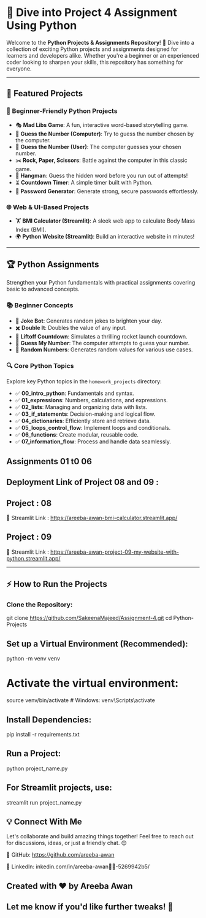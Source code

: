 # 🚀 Dive into Project 4 Assignment Using Python

Welcome to the **Python Projects & Assignments Repository**! 🌟 Dive into a collection of exciting Python projects and assignments designed for learners and developers alike. Whether you're a beginner or an experienced coder looking to sharpen your skills, this repository has something for everyone.

---

## 📌 Featured Projects

### 🔰 Beginner-Friendly Python Projects
- 🎭 **Mad Libs Game**: A fun, interactive word-based storytelling game.
- 🔢 **Guess the Number (Computer)**: Try to guess the number chosen by the computer.
- 🤖 **Guess the Number (User)**: The computer guesses your chosen number.
- ✂️ **Rock, Paper, Scissors**: Battle against the computer in this classic game.
- 📝 **Hangman**: Guess the hidden word before you run out of attempts!
- ⏳ **Countdown Timer**: A simple timer built with Python.
- 🔐 **Password Generator**: Generate strong, secure passwords effortlessly.

### 🌐 Web & UI-Based Projects
- 🏋️ **BMI Calculator (Streamlit)**: A sleek web app to calculate Body Mass Index (BMI).
- 🌍 **Python Website (Streamlit)**: Build an interactive website in minutes!

---

## 🏆 Python Assignments

Strengthen your Python fundamentals with practical assignments covering basic to advanced concepts.

### 📚 Beginner Concepts
- 🤣 **Joke Bot**: Generates random jokes to brighten your day.
- ✖️ **Double It**: Doubles the value of any input.
- 🚀 **Liftoff Countdown**: Simulates a thrilling rocket launch countdown.
- 🎯 **Guess My Number**: The computer attempts to guess your number.
- 🎲 **Random Numbers**: Generates random values for various use cases.

### 🔍 Core Python Topics
Explore key Python topics in the `homework_projects` directory:
- ✅ **00_intro_python**: Fundamentals and syntax.
- ✅ **01_expressions**: Numbers, calculations, and expressions.
- ✅ **02_lists**: Managing and organizing data with lists.
- ✅ **03_if_statements**: Decision-making and logical flow.
- ✅ **04_dictionaries**: Efficiently store and retrieve data.
- ✅ **05_loops_control_flow**: Implement loops and conditionals.
- ✅ **06_functions**: Create modular, reusable code.
- ✅ **07_information_flow**: Process and handle data seamlessly.


## Assignments 01 t0 06

## Deployment Link of Project 08 and 09 :

## Project : 08
🔗 Streamlit Link : https://areeba-awan-bmi-calculator.streamlit.app/

## Project : 09
🔗 Streamlit Link : https://areeba-awan-project-09-my-website-with-python.streamlit.app/


---

## ⚡ How to Run the Projects

### Clone the Repository:

git clone https://github.com/SakeenaMajeed/Assignment-4.git
cd Python-Projects

## Set up a Virtual Environment (Recommended):

python -m venv venv
# Activate the virtual environment:
source venv/bin/activate  # Windows: venv\Scripts\activate

## Install Dependencies:
pip install -r requirements.txt

## Run a Project:
python project_name.py

## For Streamlit projects, use:

streamlit run project_name.py

## 💡 Connect With Me
Let's collaborate and build amazing things together! Feel free to reach out for discussions, ideas, or just a friendly chat. 😊

🔹 GitHub: https://github.com/areeba-awan

🔹 LinkedIn: inkedin.com/in/areeba-awan🧕🏻-5269942b5/

## Created with ❤️ by Areeba Awan

## Let me know if you'd like further tweaks! 🚀

